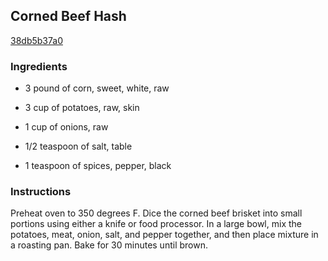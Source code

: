 ## Corned Beef Hash

[38db5b37a0](http://www.foodnetwork.com/recipes/corned-beef-hash-recipe0.html)

### Ingredients

 - 3 pound of corn, sweet, white, raw

 - 3 cup of potatoes, raw, skin

 - 1 cup of onions, raw

 - 1/2 teaspoon of salt, table

 - 1 teaspoon of spices, pepper, black

### Instructions

Preheat oven to 350 degrees F. Dice the corned beef brisket into small portions using either a knife or food processor. In a large bowl, mix the potatoes, meat, onion, salt, and pepper together, and then place mixture in a roasting pan. Bake for 30 minutes until brown.